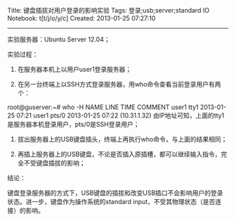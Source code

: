 Title: 键盘插拔对用户登录的影响实验
Tags: 登录;usb;server;standard IO
Notebook: t[t/j/o/y/c]
Created: 2013-01-25 07:27:10

------

实验服务器：Ubuntu Server 12.04；

 

实验过程：

 

1. 在服务器本机上以用户user1登录服务器；

 

1. 在另一台终端上以SSH方式登录服务器，用who命令查看当前登录用户有两个：

 root@guserver:~# who -H 
 NAME  LINE   TIME    COMMENT 
 user1 tty1   2013-01-25 07:21 
 user1 pts/0  2013-01-25 07:22 (10.31.1.32) 
由IP地址可知，上面的tty1是服务器本机登录用户，pts/0是SSH登录用户；

 

1. 拔出服务器上的USB键盘插头，终端上再执行who命令，与上面的结果相同；

 

1. 再插上服务器上的USB键盘，不论是否插入原插槽，都可以继续输入指令，完全不受键盘插拔的影响；

 

结论：

 

键盘登录服务器的方式下，USB键盘的插拔和改变USB插口不会影响用户的登录状态。进一步，键盘作为操作系统的standard input，不受其物理状态（是否连接）的影响。